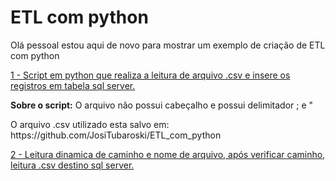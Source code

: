 # ETL com python

Olá pessoal estou aqui de novo para mostrar um exemplo de criação de ETL com python

<div> 
<p><a href="https://github.com/JosiTubaroski/ETL_com_python/blob/main/ETL_Clientes.py">1 - Script em python que realiza a leitura de arquivo .csv e insere os registros em tabela sql server.</a></p>
</div> 

<p><b>Sobre o script:</b> O arquivo não possui cabeçalho e possui delimitador ; e " </p>
O arquivo .csv utilizado esta salvo em: https://github.com/JosiTubaroski/ETL_com_python

<div> 
<p><a href="https://github.com/JosiTubaroski/ETL_com_python/blob/main/ETL_Clientes.py">2 - Leitura dinamica de caminho e nome de arquivo, após verificar caminho, leitura .csv destino sql server.</a></p>
</div> 
